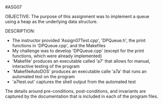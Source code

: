 #ASG07

OBJECTIVE: 
The purpose of this assignment was to implement a queue using a heap as the underlying data structure.

DESCRIPTION:
- The instructor provided 'Assign07Test.cpp', 'DPQueue.h', the print functions in 'DPQueue.cpp', and the Makefiles
- My challenge was to develop 'DPQueue.cpp' (except for the print functions, which were already implemented)
- 'Makefile' produces an executable called 'a7' that allows for manual, interactive testing of the program
- 'MakefileAutoDOS' produces an executable calle 'a7a' that runs an automated test on the program
- 'a7test.out' captures the shell output from the automated test

The details around pre-conditions, post-conditions, and invariants are captured by the documentation that is included in each of the program files.


